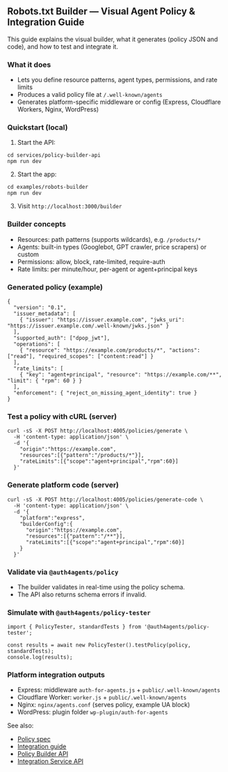 ## Robots.txt Builder — Visual Agent Policy & Integration Guide

This guide explains the visual builder, what it generates (policy JSON and code), and how to test and integrate it.

### What it does
- Lets you define resource patterns, agent types, permissions, and rate limits
- Produces a valid policy file at `/.well-known/agents`
- Generates platform-specific middleware or config (Express, Cloudflare Workers, Nginx, WordPress)

### Quickstart (local)
1) Start the API:
```
cd services/policy-builder-api
npm run dev
```
2) Start the app:
```
cd examples/robots-builder
npm run dev
```
3) Visit `http://localhost:3000/builder`

### Builder concepts
- Resources: path patterns (supports wildcards), e.g. `/products/*`
- Agents: built-in types (Googlebot, GPT crawler, price scrapers) or custom
- Permissions: allow, block, rate-limited, require-auth
- Rate limits: per minute/hour, per-agent or agent+principal keys

### Generated policy (example)
```
{
  "version": "0.1",
  "issuer_metadata": [
    { "issuer": "https://issuer.example.com", "jwks_uri": "https://issuer.example.com/.well-known/jwks.json" }
  ],
  "supported_auth": ["dpop_jwt"],
  "operations": [
    { "resource": "https://example.com/products/*", "actions": ["read"], "required_scopes": ["content:read"] }
  ],
  "rate_limits": [
    { "key": "agent+principal", "resource": "https://example.com/**", "limit": { "rpm": 60 } }
  ],
  "enforcement": { "reject_on_missing_agent_identity": true }
}
```

### Test a policy with cURL (server)
```
curl -sS -X POST http://localhost:4005/policies/generate \
  -H 'content-type: application/json' \
  -d '{
    "origin":"https://example.com",
    "resources":[{"pattern":"/products/*"}],
    "rateLimits":[{"scope":"agent+principal","rpm":60}]
  }'
```

### Generate platform code (server)
```
curl -sS -X POST http://localhost:4005/policies/generate-code \
  -H 'content-type: application/json' \
  -d '{
    "platform":"express",
    "builderConfig":{
      "origin":"https://example.com",
      "resources":[{"pattern":"/**"}],
      "rateLimits":[{"scope":"agent+principal","rpm":60}]
    }
  }'
```

### Validate via `@auth4agents/policy`
- The builder validates in real-time using the policy schema.
- The API also returns schema errors if invalid.

### Simulate with `@auth4agents/policy-tester`
```
import { PolicyTester, standardTests } from '@auth4agents/policy-tester';

const results = await new PolicyTester().testPolicy(policy, standardTests);
console.log(results);
```

### Platform integration outputs
- Express: middleware `auth-for-agents.js` + `public/.well-known/agents`
- Cloudflare Worker: `worker.js` + `public/.well-known/agents`
- Nginx: `nginx/agents.conf` (serves policy, example UA block)
- WordPress: plugin folder `wp-plugin/auth-for-agents`

See also:
- [Policy spec](./POLICY_SPEC.md)
- [Integration guide](./INTEGRATION.md)
- [Policy Builder API](./POLICY_BUILDER_API.md)
- [Integration Service API](./INTEGRATION_SERVICE_API.md)


